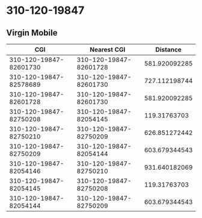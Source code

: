 # 310-120-19847
## Virgin Mobile


| CGI | Nearest CGI | Distance |
|-----|-------------|----------|
| 310-120-19847-82601730 | 310-120-19847-82601728 | 581.920092285 |
| 310-120-19847-82578689 | 310-120-19847-82601730 | 727.112198744 |
| 310-120-19847-82601728 | 310-120-19847-82601730 | 581.920092285 |
| 310-120-19847-82750208 | 310-120-19847-82054145 | 119.31763703 |
| 310-120-19847-82750210 | 310-120-19847-82750209 | 626.851272442 |
| 310-120-19847-82750209 | 310-120-19847-82054144 | 603.679344543 |
| 310-120-19847-82054146 | 310-120-19847-82750210 | 931.640182069 |
| 310-120-19847-82054145 | 310-120-19847-82750208 | 119.31763703 |
| 310-120-19847-82054144 | 310-120-19847-82750209 | 603.679344543 |
